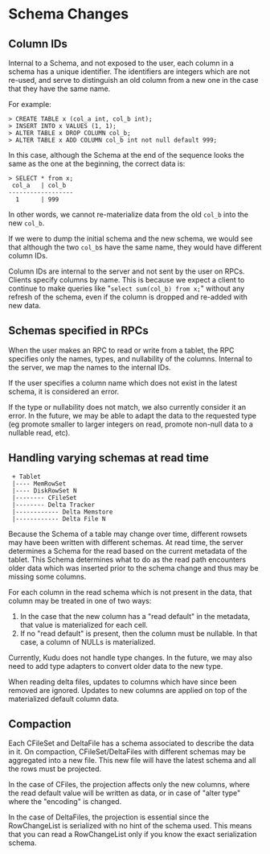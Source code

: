 <!--
Licensed under the Apache License, Version 2.0 (the "License");
you may not use this file except in compliance with the License.
You may obtain a copy of the License at

    http://www.apache.org/licenses/LICENSE-2.0

Unless required by applicable law or agreed to in writing, software
distributed under the License is distributed on an "AS IS" BASIS,
WITHOUT WARRANTIES OR CONDITIONS OF ANY KIND, either express or implied.
See the License for the specific language governing permissions and
limitations under the License.
-->

Schema Changes
============================================================

Column IDs
------------------------------
Internal to a Schema, and not exposed to the user, each column in a schema has
a unique identifier. The identifiers are integers which are not re-used,
and serve to distinguish an old column from a new one in the case that they
have the same name.

For example:

```
> CREATE TABLE x (col_a int, col_b int);
> INSERT INTO x VALUES (1, 1);
> ALTER TABLE x DROP COLUMN col_b;
> ALTER TABLE x ADD COLUMN col_b int not null default 999;
```

In this case, although the Schema at the end of the sequence looks the same
as the one at the beginning, the correct data is:

```
> SELECT * from x;
 col_a   | col_b
------------------
  1      | 999
```

In other words, we cannot re-materialize data from the old `col_b` into the new
`col_b`.

If we were to dump the initial schema and the new schema, we would see that although
the two `col_b`s have the same name, they would have different column IDs.

Column IDs are internal to the server and not sent by the user on RPCs. Clients
specify columns by name. This is because we expect a client to continue to make
queries like "`select sum(col_b) from x;`" without any refresh of the schema, even
if the column is dropped and re-added with new data.

Schemas specified in RPCs
------------------------------

When the user makes an RPC to read or write from a tablet, the RPC specifies only
the names, types, and nullability of the columns. Internal to the server, we map
the names to the internal IDs.

If the user specifies a column name which does not exist in the latest schema,
it is considered an error.

If the type or nullability does not match, we also currently consider it an error.
In the future, we may be able to adapt the data to the requested type (eg promote
smaller to larger integers on read, promote non-null data to a nullable read, etc).

Handling varying schemas at read time
------------------------------

```
 + Tablet
 |---- MemRowSet
 |---- DiskRowSet N
 |-------- CFileSet
 |-------- Delta Tracker
 |------------ Delta Memstore
 |------------ Delta File N
```

Because the Schema of a table may change over time, different rowsets may have
been written with different schemas. At read time, the server determines a Schema
for the read based on the current metadata of the tablet. This Schema determines
what to do as the read path encounters older data which was inserted prior to
the schema change and thus may be  missing some columns.

For each column in the read schema which is not present in the data, that column
may be treated in one of two ways:

1. In the case that the new column has a "read default" in the metadata, that
   value is materialized for each cell.
2. If no "read default" is present, then the column must be nullable. In that
   case, a column of NULLs is materialized.

Currently, Kudu does not handle type changes. In the future, we may also need to
add type adapters to convert older data to the new type.

When reading delta files, updates to columns which have since been removed are
ignored. Updates to new columns are applied on top of the materialized default
column data.

Compaction
------------------------------
Each CFileSet and DeltaFile has a schema associated to describe the data in it.
On compaction, CFileSet/DeltaFiles with different schemas may be aggregated into a new file.
This new file will have the latest schema and all the rows must be projected.

In the case of CFiles, the projection affects only the new columns, where the read default
value will be written as data, or in case of "alter type" where the "encoding" is changed.

In the case of DeltaFiles, the projection is essential since the RowChangeList is serialized
with no hint of the schema used. This means that you can read a RowChangeList only if you
know the exact serialization schema.
